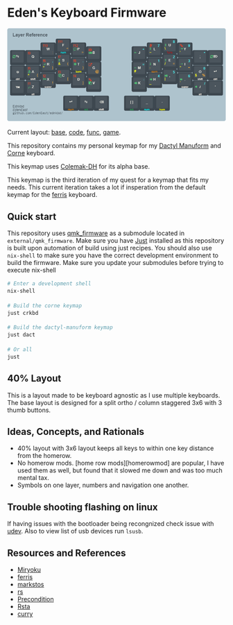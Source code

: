 # Eden's Keyboard Firmware

<p align="center">
  <img src="./resources/ednkbd.png" alt="ednkbd reference">
</p>

Current layout:
[base], [code], [func], [game].

[base]: http://www.keyboard-layout-editor.com/##@_backcolor=%23AEC3CD&switchMount=cherry&pcb:false&plate:true%3B&@_x:3&c=%233d474f&t=%23F7EEE3&a:7%3B&=F&_x:8%3B&=U%3B&@_y:-0.87&x:2%3B&=W&_x:1%3B&=P&_x:6%3B&=L&_x:1%3B&=Y%3B&@_y:-0.8799999999999999&x:5%3B&=B&_x:4%3B&=J%3B&@_y:-0.87&c=%232c3339%3B&=Tab&_c=%233d474f%3B&=Q%0A%0A%0A%0ASuper&_x:12&a:5%3B&=%2F:%0A%2F%3B%0A%0A%0ASuper&_c=%232c3339%3B&=+%0A%2F=%3B&@_y:-0.3799999999999999&x:3&c=%233d474f&a:7%3B&=S&_x:8%3B&=E%3B&@_y:-0.8700000000000001&x:2%3B&=R&_x:1%3B&=T&_x:6%3B&=N&_x:1%3B&=I%3B&@_y:-0.8799999999999999&x:5%3B&=G&_x:4%3B&=M%3B&@_y:-0.8700000000000001&c=%232c3339%3B&=Esc%0A%0A%0A%0ACtrl&_c=%233d474f%3B&=A&_x:12%3B&=O&_c=%232c3339&a:5%3B&=%22%0A'%0A%0A%0ACtrl%3B&@_y:-0.3799999999999999&x:3&c=%233d474f&a:7%3B&=C&_x:8&a:5%3B&=%3C%0A,%3B&@_y:-0.8700000000000001&x:2&a:7%3B&=X&_x:1%3B&=D&_x:6%3B&=H&_x:1&a:5%3B&=%3E%0A.%3B&@_y:-0.8799999999999999&x:5&a:7%3B&=V&_x:4%3B&=K%3B&@_y:-0.8700000000000001&c=%232c3339%3B&=Tmux%0A%0A%0A%0AShift&_c=%233d474f%3B&=Z%0A%0A%0A%0AAlt&_x:12&a:5%3B&=%3F%0A%2F%2F%0A%0A%0AAlt&_c=%232c3339&a:7%3B&=Enter%0A%0A%0A%0AShift%3B&@_y:-0.17999999999999972&x:11.75%3B&=Fn%3B&@_y:0.09999999999999964&c=%23cccccc&t=%232c3339&a:4&w:4.5&d:true%3B&=%3Cb%3ELayer%20Reference%2F:%20Base%3C%2F%2Fb%3E%0A%3Ctt%3Egithub.com%2F%2FEdenEast%2F%2Fednkbd%2F%2F%3C%2F%2Ftt%3E%0A%0A%0A%0A%0AEdnkbd%3B&@_ry:0.25&y:2.95&x:3.3&c=%232c3339&t=%23F7EEE3&a:7%3B&=Fn%3B&@_r:12&ry:1.75&y:0.5&x:4.8%3B&=Code%3B&@_r:35&rx:6.5&ry:4.25&y:-0.75&x:-0.75&c=%23d12424&t=%23ffffff&h:1.5%3B&=Back%20Space%3B&@_r:-35&rx:13&y:-2.75&x:-3.0999999999999996&h:1.5%3B&=Space%3B&@_r:-12&rx:0&ry:0&y:5.55&x:9.55&c=%232c3339&t=%23F7EEE3%3B&=Code
[code]: http://www.keyboard-layout-editor.com/##@_backcolor=%23AEC3CD&switchMount=cherry&pcb:false&plate:true%3B&@_x:3&c=%233d474f&t=%23F7EEE3&a:7%3B&=%23&_x:8%3B&=*%3B&@_y:-0.87&x:2%3B&=%2F@&_x:1%3B&=$&_x:6&a:5%3B&=%3C%0A(&_x:1%3B&=%3E%0A)%3B&@_y:-0.8799999999999999&x:5&a:7%3B&=%25&_x:4%3B&=%5E%3B&@_y:-0.87&c=%232c3339%3B&=Tab&_c=%233d474f%3B&=!%0A%0A%0A%0ASuper&_x:12%3B&=!%2F=%0A%0A%0A%0ASuper&_c=%232c3339&a:5%3B&=+%0A%2F=%3B&@_y:-0.3799999999999999&x:3&c=%233d474f&a:7%3B&=3&_x:8%3B&=%3Ci%20class%2F='fa%20fa-long-arrow-up'%3E%3C%2F%2Fi%3E%3B&@_y:-0.8700000000000001&x:2%3B&=2&_x:1%3B&=4&_x:6%3B&=%3Ci%20class%2F='fa%20fa-long-arrow-down'%3E%3C%2F%2Fi%3E&_x:1%3B&=%3Ci%20class%2F='fa%20fa-long-arrow-right'%3E%3C%2F%2Fi%3E%3B&@_y:-0.8799999999999999&x:5%3B&=5&_x:4%3B&=%3Ci%20class%2F='fa%20fa-long-arrow-left'%3E%3C%2F%2Fi%3E%3B&@_y:-0.8700000000000001&c=%232c3339%3B&=Esc%0A%0A%0A%0ACtrl&_c=%233d474f%3B&=1&_x:12&a:5%3B&=%7C%0A%5C&_c=%232c3339%3B&=%22%0A'%0A%0A%0ACtrl%3B&@_y:-0.3799999999999999&x:3&c=%233d474f&a:7%3B&=8&_x:8&a:5%3B&=%2F_%0A-%3B&@_y:-0.8700000000000001&x:2&a:7%3B&=7&_x:1%3B&=9&_x:6&a:5%3B&=%7B%0A%5B&_x:1%3B&=%7D%0A%5D%3B&@_y:-0.8799999999999999&x:5&a:7%3B&=0&_x:4%3B&=%2F&%3B&@_y:-0.8700000000000001&c=%232c3339%3B&=Tmux%0A%0A%0A%0AShift&_c=%233d474f%3B&=6%0A%0A%0A%0AAlt&_x:12&a:5%3B&=%3F%0A%2F%2F%0A%0A%0AAlt&_c=%232c3339&a:7%3B&=Enter%0A%0A%0A%0AShift%3B&@_y:-0.17999999999999972&x:11.75%3B&=Fn%3B&@_y:0.09999999999999964&c=%23cccccc&t=%232c3339&a:4&w:4.5&d:true%3B&=%3Cb%3ELayer%20Reference%2F:%20Code%3C%2F%2Fb%3E%0A%3Ctt%3Egithub.com%2F%2FEdenEast%2F%2Fednkbd%2F%2F%3C%2F%2Ftt%3E%0A%0A%0A%0A%0AEdnkbd%3B&@_ry:0.25&y:2.95&x:3.3&c=%232c3339&t=%23F7EEE3&a:7%3B&=Fn%3B&@_r:12&ry:1.75&y:0.5&x:4.8%3B&=Code%3B&@_r:35&rx:6.5&ry:4.25&y:-0.75&x:-0.75&c=%23d12424&t=%23ffffff&h:1.5%3B&=Back%20Space%3B&@_r:-35&rx:13&y:-2.75&x:-3.0999999999999996&h:1.5%3B&=Space%3B&@_r:-12&rx:0&ry:0&y:5.55&x:9.55&c=%232c3339&t=%23F7EEE3%3B&=Code
[func]: http://www.keyboard-layout-editor.com/##@_backcolor=%23AEC3CD&switchMount=cherry&pcb:false&plate:true%3B&@_x:3&c=%233d474f&t=%23F7EEE3&a:7%3B&=F3&_x:8%3B&=F8%3B&@_y:-0.87&x:2%3B&=F2&_x:1%3B&=F4&_x:6%3B&=F7&_x:1%3B&=F9%3B&@_y:-0.8799999999999999&x:5%3B&=F5&_x:4%3B&=F6%3B&@_y:-0.87&c=%232c3339%3B&=F12&_c=%233d474f%3B&=F1%0A%0A%0A%0ASuper&_x:12%3B&=F10%0A%0A%0A%0ASuper&_c=%232c3339%3B&=F11%3B&@_y:-0.3799999999999999&x:3&c=%233d474f%3B&=Print%20Screen&_x:8%3B&=Play%20Pause%3B&@_y:-0.8700000000000001&x:2%3B&=Insert&_x:1%3B&=Page%20Up&_x:6%3B&=Prev%20Track&_x:1%3B&=Next%20Track%3B&@_y:-0.8799999999999999&x:5%3B&=Bright+&_x:4%3B&=Vol+%3B&@_y:-0.8700000000000001&c=%232c3339%3B&=%0A%0A%0A%0ACtrl&_c=%233d474f%3B&=&_x:12%3B&=&_c=%232c3339%3B&=%0A%0A%0A%0ACtrl%3B&@_y:-0.3799999999999999&x:3&c=%233d474f%3B&=Mic%20Mute&_x:8%3B&=Mic%20Mute%3B&@_y:-0.8700000000000001&x:2%3B&=Pause&_x:1%3B&=Page%20Down&_x:6%3B&=Vol%20Mute&_x:1%3B&=%3B&@_y:-0.8799999999999999&x:5%3B&=Bright-&_x:4%3B&=Vol-%3B&@_y:-0.8700000000000001&c=%232c3339%3B&=%0A%0A%0A%0AShift&_c=%233d474f%3B&=%0A%0A%0A%0AAlt&_x:12%3B&=%0A%0A%0A%0AAlt&_c=%232c3339%3B&=%0A%0A%0A%0AShift%3B&@_y:-0.17999999999999972&x:11.75%3B&=Game%3B&@_y:0.09999999999999964&c=%23cccccc&t=%232c3339&a:4&w:4.5&d:true%3B&=%3Cb%3ELayer%20Reference%2F:%20Func%3C%2F%2Fb%3E%0A%3Ctt%3Egithub.com%2F%2FEdenEast%2F%2Fednkbd%2F%2F%3C%2F%2Ftt%3E%0A%0A%0A%0A%0AEdnkbd%3B&@_ry:0.25&y:2.95&x:3.3&c=%232c3339&t=%23F7EEE3&a:7%3B&=Game%3B&@_r:12&ry:1.75&y:0.5&x:4.8%3B&=Reset%3B&@_r:35&rx:6.5&ry:4.25&y:-0.75&x:-0.75&c=%23d12424&t=%23ffffff&h:1.5%3B&=Back%20Space%3B&@_r:-35&rx:13&y:-2.75&x:-3.0999999999999996&h:1.5%3B&=Space%3B&@_r:-12&rx:0&ry:0&y:5.55&x:9.55&c=%232c3339&t=%23F7EEE3%3B&=Reset
[game]: http://www.keyboard-layout-editor.com/##@_backcolor=%23AEC3CD&switchMount=cherry&pcb:false&plate:true%3B&@_x:3&c=%233d474f&t=%23F7EEE3&a:7%3B&=W&_x:8%3B&=U%3B&@_y:-0.87&x:2%3B&=Q&_x:1%3B&=E&_x:6%3B&=Y&_x:1%3B&=I%3B&@_y:-0.8799999999999999&x:5%3B&=R&_x:4%3B&=T%3B&@_y:-0.87&c=%232c3339&a:5%3B&=~%0A%60&_c=%233d474f&a:7%3B&=Tab&_x:12%3B&=O&_c=%232c3339%3B&=P%3B&@_y:-0.3799999999999999&x:3&c=%233d474f%3B&=S&_x:8%3B&=J%3B&@_y:-0.8700000000000001&x:2%3B&=A&_x:1%3B&=D&_x:6%3B&=H&_x:1%3B&=K%3B&@_y:-0.8799999999999999&x:5%3B&=F&_x:4%3B&=G%3B&@_y:-0.8700000000000001&c=%232c3339%3B&=Esc&_c=%233d474f%3B&=Shift&_x:12%3B&=L&_c=%232c3339%3B&=Base%3B&@_y:-0.3799999999999999&x:3&c=%233d474f%3B&=X&_x:8%3B&=M%3B&@_y:-0.8700000000000001&x:2%3B&=Z&_x:1%3B&=C&_x:6%3B&=N&_x:1&a:5%3B&=%3C%0A,%3B&@_y:-0.8799999999999999&x:5&a:7%3B&=V&_x:4%3B&=B%3B&@_y:-0.8700000000000001&c=%232c3339%3B&=Alt&_c=%233d474f%3B&=Ctrl&_x:12&a:5%3B&=%3E%0A.&_c=%232c3339%3B&=%3F%0A%2F%2F%3B&@_y:-0.17999999999999972&x:11.75&a:7%3B&=Del%3B&@_y:0.09999999999999964&c=%23cccccc&t=%232c3339&a:4&w:4.5&d:true%3B&=%3Cb%3ELayer%20Reference%2F:%20Game%3C%2F%2Fb%3E%0A%3Ctt%3Egithub.com%2F%2FEdenEast%2F%2Fednkbd%2F%2F%3C%2F%2Ftt%3E%0A%0A%0A%0A%0AEdnkbd%3B&@_ry:0.25&y:2.95&x:3.3&c=%232c3339&t=%23F7EEE3&a:7%3B&=M%3B&@_r:12&ry:1.75&y:0.5&x:4.8%3B&=I%3B&@_r:35&rx:6.5&ry:4.25&y:-0.75&x:-0.75&c=%23d12424&t=%23ffffff&h:1.5%3B&=Space%3B&@_r:-35&rx:13&y:-2.75&x:-3.0999999999999996&h:1.5%3B&=Back%20Space%3B&@_r:-12&rx:0&ry:0&y:5.55&x:9.55&c=%232c3339&t=%23F7EEE3%3B&=Enter

This repository contains my personal keymap for my [Dactyl Manuform][dactman-repo] and [Corne] keyboard.

This keymap uses [Colemak-DH] for its alpha base.

This keymap is the third iteration of my quest for a keymap that fits my needs. This current
iteration takes a lot if insperation from the default keymap for the [ferris] keyboard.

[Colemak-DH]: https://colemakmods.github.io/mod-dh/
[rs]: https://github.com/qmk/qmk_firmware/blob/2d5c16/keyboards/crkbd/keymaps/rs/readme.md
[Miryoku]: https://github.com/manna-harbour/qmk_firmware/blob/miryoku/users/manna-harbour_miryoku/miryoku.org
[dactman-repo]: https://github.com/edeneast/dactyl-manuform
[Corne]: https://github.com/foostan/crkbd
[ferris]: https://github.com/qmk/qmk_firmware/tree/master/keyboards/ferris/keymaps/default

## Quick start

This repository uses [qmk_firmware] as a submodule located in `external/qmk_firmware`. Make sure you
have [Just] installed as this repository is built upon automation of build using just recipes. You
should also use `nix-shell` to make sure you have the correct development environment to build the
firmware. Make sure you update your submodules before trying to execute nix-shell

```bash
# Enter a development shell
nix-shell

# Build the corne keymap
just crkbd

# Build the dactyl-manuform keymap
just dact

# Or all
just
```

[qmk_firmware]: https://github.com/qmk/qmk_firmware
[Just]: https://github.com/casey/just

## 40% Layout

This is a layout made to be keyboard agnostic as I use multiple keyboards. The base layout is
designed for a split ortho / column staggered 3x6 with 3 thumb buttons.

## Ideas, Concepts, and Rationals

- 40% layout with 3x6 layout keeps all keys to within one key distance from the homerow.
- No homerow mods. [home row mods][homerowmod] are popular, I have used them as well, but found that
    it slowed me down and was too much mental tax.
- Symbols on one layer, numbers and navigation one another.

## Trouble shooting flashing on linux

If having issues with the bootloader being recongnized check issue with [udev]. Also to view list of
usb devices run `lsusb`.

[udev]: https://beta.docs.qmk.fm/faqs/faq_build#linux-udev-rules-id-linux-udev-rules

## Resources and References

- [Miryoku]
- [ferris](https://github.com/qmk/qmk_firmware/tree/master/keyboards/ferris/keymaps/default)
- [markstos](https://github.com/markstos/qmk_firmware/blob/markstos/keyboards/crkbd/keymaps/markstos/README.md)
- [rs](https://github.com/qmk/qmk_firmware/tree/master/keyboards/crkbd/keymaps/rs)
- [Precondition](https://github.com/precondition/dactyl-manuform-keymap/)
- [Rsta](https://github.com/rstacruz/my_qmk_keymaps)
- [curry](./external/qmk_firmware/users/curry/README.md)
